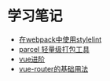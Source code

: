 # 学习笔记

* [在webpack中使用stylelint](https://github.com/rywaroy/learn/tree/master/learn01)
* [parcel 轻量级打包工具](https://github.com/rywaroy/learn/tree/master/learn02)
* [vue进阶](https://github.com/rywaroy/learn/tree/master/learn03)
* [vue-router的基础用法](https://github.com/rywaroy/learn/tree/master/learn04)
